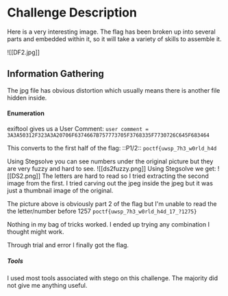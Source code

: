 
# Challenge Description

Here is a very interesting image. The flag has been broken up into several parts and embedded within it, so it will take a variety of skills to assemble it.

![[DF2.jpg]]

## Information Gathering

The jpg file has obvious distortion which usually means there is another file hidden inside. 

#### Enumeration

exiftool gives us a User Comment: 
`user comment = 3A3A50312F323A3A20706F6374667B757773705F3768335F7730726C645F683464`

This converts to the first half of the flag: ::P1/2:: `poctf{uwsp_7h3_w0rld_h4d`

Using Stegsolve you can see numbers under the original picture but they are very fuzzy and hard to see.
![[ds2fuzzy.png]]
Using Stegsolve we get:
![[DS2.png]]
The letters are hard to read so I tried extracting the second image from the first. I tried carving out the jpeg inside the jpeg but it was just a thumbnail image of the original.

The picture above is obviously part 2 of the flag but I'm unable to read the the letter/number before 1257 
`poctf{uwsp_7h3_w0rld_h4d_17_?1275}`

Nothing in my bag of tricks worked. I ended up trying any combination I thought might work.

Through trial and error I finally got the flag.

##### Tools

I used most tools associated with stego on this challenge. The majority did not give me anything useful.




